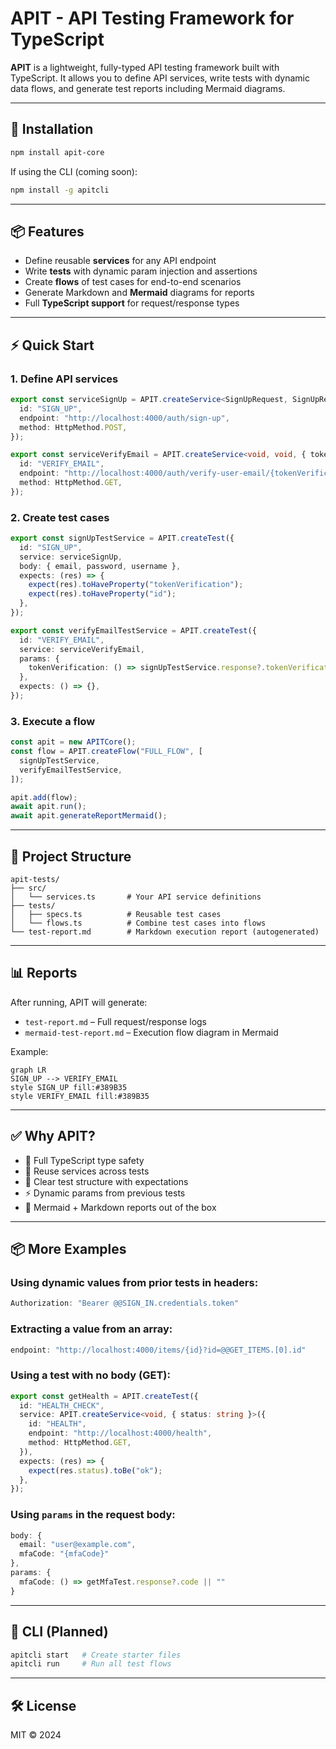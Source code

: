 # APIT - API Testing Framework for TypeScript

**APIT** is a lightweight, fully-typed API testing framework built with TypeScript. It allows you to define API services, write tests with dynamic data flows, and generate test reports including Mermaid diagrams.

---

## 🚀 Installation

```bash
npm install apit-core
```

If using the CLI (coming soon):
```bash
npm install -g apitcli
```

---

## 📦 Features

- Define reusable **services** for any API endpoint
- Write **tests** with dynamic param injection and assertions
- Create **flows** of test cases for end-to-end scenarios
- Generate Markdown and **Mermaid** diagrams for reports
- Full **TypeScript support** for request/response types

---

## ⚡ Quick Start

### 1. Define API services

```ts
export const serviceSignUp = APIT.createService<SignUpRequest, SignUpResponse>({
  id: "SIGN_UP",
  endpoint: "http://localhost:4000/auth/sign-up",
  method: HttpMethod.POST,
});

export const serviceVerifyEmail = APIT.createService<void, void, { tokenVerification: string }>({
  id: "VERIFY_EMAIL",
  endpoint: "http://localhost:4000/auth/verify-user-email/{tokenVerification}",
  method: HttpMethod.GET,
});
```

### 2. Create test cases

```ts
export const signUpTestService = APIT.createTest({
  id: "SIGN_UP",
  service: serviceSignUp,
  body: { email, password, username },
  expects: (res) => {
    expect(res).toHaveProperty("tokenVerification");
    expect(res).toHaveProperty("id");
  },
});

export const verifyEmailTestService = APIT.createTest({
  id: "VERIFY_EMAIL",
  service: serviceVerifyEmail,
  params: {
    tokenVerification: () => signUpTestService.response?.tokenVerification || "",
  },
  expects: () => {},
});
```

### 3. Execute a flow

```ts
const apit = new APITCore();
const flow = APIT.createFlow("FULL_FLOW", [
  signUpTestService,
  verifyEmailTestService,
]);

apit.add(flow);
await apit.run();
await apit.generateReportMermaid();
```

---

## 📁 Project Structure

```
apit-tests/
├── src/
│   └── services.ts       # Your API service definitions
├── tests/
│   ├── specs.ts          # Reusable test cases
│   └── flows.ts          # Combine test cases into flows
└── test-report.md        # Markdown execution report (autogenerated)
```

---

## 📊 Reports

After running, APIT will generate:

- `test-report.md` – Full request/response logs
- `mermaid-test-report.md` – Execution flow diagram in Mermaid

Example:

```mermaid
graph LR
SIGN_UP --> VERIFY_EMAIL
style SIGN_UP fill:#389B35
style VERIFY_EMAIL fill:#389B35
```

---

## ✅ Why APIT?

- 🔐 Full TypeScript type safety
- 🔀 Reuse services across tests
- 🧪 Clear test structure with expectations
- ⚡ Dynamic params from previous tests
- 📄 Mermaid + Markdown reports out of the box

---

## 📦 More Examples

### Using dynamic values from prior tests in headers:
```ts
Authorization: "Bearer @@SIGN_IN.credentials.token"
```

### Extracting a value from an array:
```ts
endpoint: "http://localhost:4000/items/{id}?id=@@GET_ITEMS.[0].id"
```

### Using a test with no body (GET):
```ts
export const getHealth = APIT.createTest({
  id: "HEALTH_CHECK",
  service: APIT.createService<void, { status: string }>({
    id: "HEALTH",
    endpoint: "http://localhost:4000/health",
    method: HttpMethod.GET,
  }),
  expects: (res) => {
    expect(res.status).toBe("ok");
  },
});
```

### Using `params` in the request body:
```ts
body: {
  email: "user@example.com",
  mfaCode: "{mfaCode}"
},
params: {
  mfaCode: () => getMfaTest.response?.code || ""
}
```

---

## 💪 CLI (Planned)

```bash
apitcli start   # Create starter files
apitcli run     # Run all test flows
```

---

## 🛠 License

MIT © 2024
